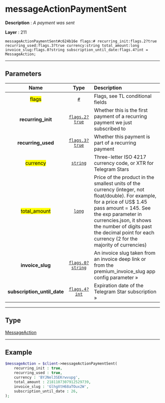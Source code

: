 # messageActionPaymentSent

**Description** : *A payment was sent*

**Layer** : 211

```tl
messageActionPaymentSent#c624b16e flags:# recurring_init:flags.2?true recurring_used:flags.3?true currency:string total_amount:long invoice_slug:flags.0?string subscription_until_date:flags.4?int = MessageAction;
```

---

## Parameters

| Name | Type | Description |
| :---: | :---: | :--- |
| <mark>flags</mark> | [`#`](type/#) | Flags, see TL conditional fields |
| **recurring_init** | [`flags.2?true`](type/true) | Whether this is the first payment of a recurring payment we just subscribed to |
| **recurring_used** | [`flags.3?true`](type/true) | Whether this payment is part of a recurring payment |
| <mark>currency</mark> | [`string`](type/string) | Three-letter ISO 4217 currency code, or XTR for Telegram Stars |
| <mark>total_amount</mark> | [`long`](type/long) | Price of the product in the smallest units of the currency (integer, not float/double). For example, for a price of US$ 1.45 pass amount = 145. See the exp parameter in currencies.json, it shows the number of digits past the decimal point for each currency (2 for the majority of currencies) |
| **invoice_slug** | [`flags.0?string`](type/string) | An invoice slug taken from an invoice deep link or from the premium_invoice_slug app config parameter » |
| **subscription_until_date** | [`flags.4?int`](type/int) | Expiration date of the Telegram Star subscription » |

---

## Type

[MessageAction](type/MessageAction)

---

## Example

```php
$messageAction = $client->messageActionPaymentSent(
	recurring_init : true,
	recurring_used : true,
	currency : 'BYJNel3SEKrwvupg',
	total_amount : 2181107307912529739,
	invoice_slug : 'GlhgXtH68aTOux2W',
	subscription_until_date : 26,
);
```